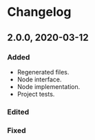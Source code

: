 # Changelog

## 2.0.0, 2020-03-12

### Added

- Regenerated files.
- Node interface.
- Node implementation.
- Project tests.

### Edited

### Fixed
